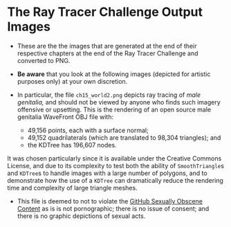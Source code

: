 # The Ray Tracer Challenge Output Images

- These are the the images that are generated at the end of their respective chapters at the end of the Ray Tracer 
Challenge and converted to PNG.

- **Be aware** that you look at the following images (depicted for artistic purposes only) at your own discretion.

- In particular, the file `ch15_world2.png` depicts ray tracing of *male genitalia,* and should not
be viewed by anyone who finds such imagery offensive or upsetting. This is the rendering of an open source male genitalia WaveFront OBJ file
with:
    - 49,156 points, each with a surface normal;
    - 49,152 quadrilaterals (which are translated to 98,304 triangles); and
    - the KDTree has 196,607 nodes.
   
It was chosen particularly since it is available under the Creative Commons License, and due to its complexity to test both the ability of `SmoothTriangle`s and `KDTree`s to handle images with a large number of polygons, and to demonstrate how the use of a `KDTree` can dramatically reduce the rendering time and complexity of large triangle meshes.

- This file is deemed to not to violate the [GitHub Sexually Obscene Content](https://docs.github.com/en/site-policy/acceptable-use-policies/github-sexually-obscene-content) as is is not pornographic; there is no issue of consent; and there is no graphic depictions of sexual acts. 
